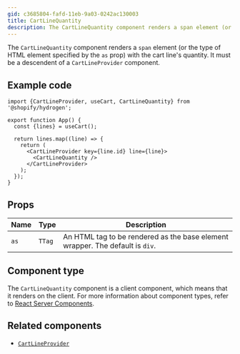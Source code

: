 ```yaml
---
gid: c3685804-fafd-11eb-9a03-0242ac130003
title: CartLineQuantity
description: The CartLineQuantity component renders a span element (or the type of HTML element specified by the as prop) with the cart line's quantity.
---
```


The `CartLineQuantity` component renders a `span` element (or the type of HTML element
specified by the `as` prop) with the cart line's quantity. It must be a descendent of a `CartLineProvider` component.

## Example code

```tsx
import {CartLineProvider, useCart, CartLineQuantity} from '@shopify/hydrogen';

export function App() {
  const {lines} = useCart();

  return lines.map((line) => {
    return (
      <CartLineProvider key={line.id} line={line}>
        <CartLineQuantity />
      </CartLineProvider>
    );
  });
}
```

## Props

| Name | Type              | Description                                                                   |
| ---- | ----------------- | ----------------------------------------------------------------------------- |
| `as` | <code>TTag</code> | An HTML tag to be rendered as the base element wrapper. The default is `div`. |

## Component type

The `CartLineQuantity` component is a client component, which means that it renders on the client. For more information about component types, refer to [React Server Components](/custom-storefronts/hydrogen/framework/react-server-components).

## Related components

- [`CartLineProvider`](/api/hydrogen/components/cart/cartlineprovider)
